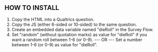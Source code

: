 <h2>HOW TO INSTALL</h2>

1. Copy the HTML into a Qualtrics question.
2. Copy the JS (either 6-sided or 10-sided) to the same question.
3. Create an embedded data variable named "dieRoll" in the Survey Flow.
4. Set "random" (without quotation marks) as value for "dieRoll" if you want a random roll between 1-6 (or 0-9).
--- OR ---
Set a number between 1-6 (or 0-9) as value for "dieRoll".
